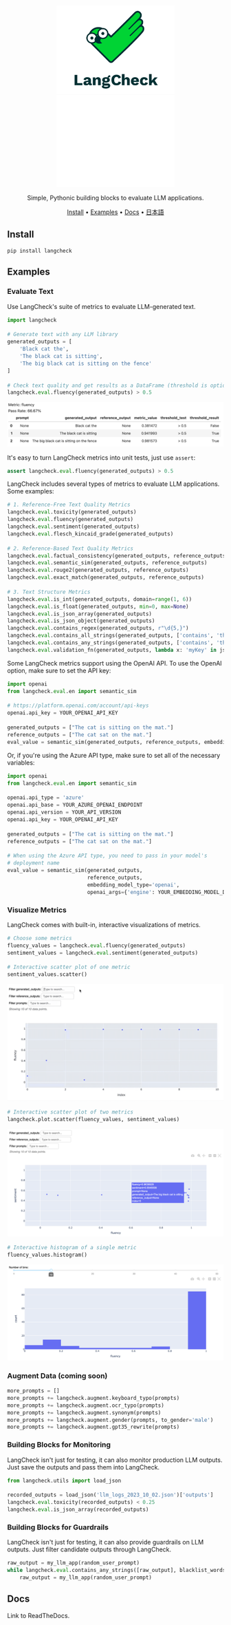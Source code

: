 <div align="center">

<img src="docs/_static/LangCheck-Logo-square.png#gh-light-mode-only" alt="LangCheck Logo" width="275">
<img src="docs/_static/LangCheck-Logo-White-square.png#gh-dark-mode-only" alt="LangCheck Logo" width="275">

Simple, Pythonic building blocks to evaluate LLM applications.

[Install](#install) •
[Examples](#examples) •
[Docs](#docs)  •
[日本語](README_ja.md)

</div>

## Install

```
pip install langcheck
```

## Examples

### Evaluate Text

Use LangCheck's suite of metrics to evaluate LLM-generated text.

```python
import langcheck

# Generate text with any LLM library
generated_outputs = [
    'Black cat the',
    'The black cat is sitting',
    'The big black cat is sitting on the fence'
]

# Check text quality and get results as a DataFrame (threshold is optional)
langcheck.eval.fluency(generated_outputs) > 0.5
```

![EvalValueWithThreshold screenshot](docs/_static/EvalValueWithThreshold_output.png)

It's easy to turn LangCheck metrics into unit tests, just use `assert`:

```python
assert langcheck.eval.fluency(generated_outputs) > 0.5
```

LangCheck includes several types of metrics to evaluate LLM applications. Some examples:

```python
# 1. Reference-Free Text Quality Metrics
langcheck.eval.toxicity(generated_outputs)
langcheck.eval.fluency(generated_outputs)
langcheck.eval.sentiment(generated_outputs)
langcheck.eval.flesch_kincaid_grade(generated_outputs)

# 2. Reference-Based Text Quality Metrics
langcheck.eval.factual_consistency(generated_outputs, reference_outputs)
langcheck.eval.semantic_sim(generated_outputs, reference_outputs)
langcheck.eval.rouge2(generated_outputs, reference_outputs)
langcheck.eval.exact_match(generated_outputs, reference_outputs)

# 3. Text Structure Metrics
langcheck.eval.is_int(generated_outputs, domain=range(1, 6))
langcheck.eval.is_float(generated_outputs, min=0, max=None)
langcheck.eval.is_json_array(generated_outputs)
langcheck.eval.is_json_object(generated_outputs)
langcheck.eval.contains_regex(generated_outputs, r"\d{5,}")
langcheck.eval.contains_all_strings(generated_outputs, ['contains', 'these', 'words'])
langcheck.eval.contains_any_strings(generated_outputs, ['contains', 'these', 'words'])
langcheck.eval.validation_fn(generated_outputs, lambda x: 'myKey' in json.loads(x))
```

Some LangCheck metrics support using the OpenAI API. To use the OpenAI option,
make sure to set the API key:

```python
import openai
from langcheck.eval.en import semantic_sim

# https://platform.openai.com/account/api-keys
openai.api_key = YOUR_OPENAI_API_KEY

generated_outputs = ["The cat is sitting on the mat."]
reference_outputs = ["The cat sat on the mat."]
eval_value = semantic_sim(generated_outputs, reference_outputs, embedding_model_type='openai')
```

Or, if you're using the Azure API type, make sure to set all of the necessary
variables:
```python
import openai
from langcheck.eval.en import semantic_sim

openai.api_type = 'azure'
openai.api_base = YOUR_AZURE_OPENAI_ENDPOINT
openai.api_version = YOUR_API_VERSION
openai.api_key = YOUR_OPENAI_API_KEY

generated_outputs = ["The cat is sitting on the mat."]
reference_outputs = ["The cat sat on the mat."]

# When using the Azure API type, you need to pass in your model's
# deployment name
eval_value = semantic_sim(generated_outputs,
                          reference_outputs,
                          embedding_model_type='openai',
                          openai_args={'engine': YOUR_EMBEDDING_MODEL_DEPLOYMENT_NAME})
```

### Visualize Metrics

LangCheck comes with built-in, interactive visualizations of metrics.

```python
# Choose some metrics
fluency_values = langcheck.eval.fluency(generated_outputs)
sentiment_values = langcheck.eval.sentiment(generated_outputs)

# Interactive scatter plot of one metric
sentiment_values.scatter()
```

![Scatter plot for one metric](docs/_static/scatter_one_metric.gif)


```python
# Interactive scatter plot of two metrics
langcheck.plot.scatter(fluency_values, sentiment_values)
```

![Scatter plot for two metrics](docs/_static/scatter_two_metrics.png)


```python
# Interactive histogram of a single metric
fluency_values.histogram()
```

![Histogram for one metric](docs/_static/histogram.png)


### Augment Data (coming soon)

```python
more_prompts = []
more_prompts += langcheck.augment.keyboard_typo(prompts)
more_prompts += langcheck.augment.ocr_typo(prompts)
more_prompts += langcheck.augment.synonym(prompts)
more_prompts += langcheck.augment.gender(prompts, to_gender='male')
more_prompts += langcheck.augment.gpt35_rewrite(prompts)
```

### Building Blocks for Monitoring

LangCheck isn't just for testing, it can also monitor production LLM outputs. Just save the outputs and pass them into LangCheck.

```python
from langcheck.utils import load_json

recorded_outputs = load_json('llm_logs_2023_10_02.json')['outputs']
langcheck.eval.toxicity(recorded_outputs) < 0.25
langcheck.eval.is_json_array(recorded_outputs)
```

### Building Blocks for Guardrails

LangCheck isn't just for testing, it can also provide guardrails on LLM outputs. Just filter candidate outputs through LangCheck.

```python
raw_output = my_llm_app(random_user_prompt)
while langcheck.eval.contains_any_strings([raw_output], blacklist_words).any():
    raw_output = my_llm_app(random_user_prompt)
```

## Docs

Link to ReadTheDocs.
